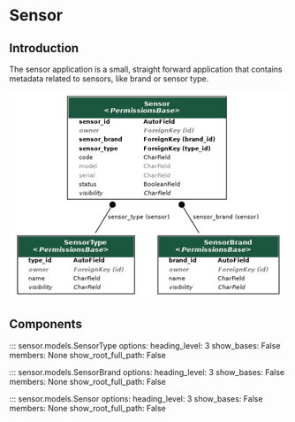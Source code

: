# Sensor

## Introduction

The sensor application is a small, straight forward application that contains metadata related to sensors, like brand or sensor type.

![UML diagram of the Sensor app models.](images/sensor.png)

## Components

::: sensor.models.SensorType
    options:
      heading_level: 3
      show_bases: False
      members: None
      show_root_full_path: False

::: sensor.models.SensorBrand
    options:
      heading_level: 3
      show_bases: False
      members: None
      show_root_full_path: False

::: sensor.models.Sensor
    options:
      heading_level: 3
      show_bases: False
      members: None
      show_root_full_path: False
